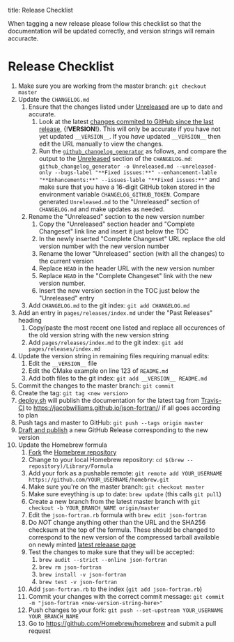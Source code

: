 title: Release Checklist

When tagging a new release please follow this checklist so that the
documentation will be updated correctly, and version strings will
remain accuracte.

# Release Checklist

 1. Make sure you are working from the master branch: `git checkout master`
 1. Update the `CHANGELOG.md`
	 1. Ensure that the changes listed under
        [Unreleased](|url|/page/releases/index.html#Unreleased) are up
        to date and accurate.
	     1. Look at the latest [changes commited to GitHub since the
            last release](https://github.com/jacobwilliams/json-fortran/compare/{!__VERSION__!}...HEAD),
            {!__VERSION__!}. This will only be accurate if you have
            not yet updated `__VERSION__`. If you *have* updated
            `__VERSION__` then edit the URL manually to view the
            changes.
		 1. Run the
            [`github_changelog_generator`](https://github.com/skywinder/github-changelog-generator)
            as follows, and compare the output to the
            [Unreleased](|url|/page/releases/index.html#Unreleased)
            section of the `CHANGELOG.md`:
			`github_changelog_generator -o Unreleased.md
            --unreleased-only --bugs-label "**Fixed issues:**"
            --enhancement-lable "**Enhancements:**" --issues-lable
            "**Fixed issues:**"` and make sure that you have a
            16-digit GitHub token stored in the environment variable
            `CHANGELOG_GITHUB_TOKEN`. Compare generated
            `Unreleased.md` to the "Unreleased" section of
            `CHANGELOG.md` and make updates as needed.
	 1. Rename the "Unreleased" section to the new version number
		 1. Copy the "Unreleased" section header and "Complete
            Changeset" link line and insert it just below the TOC
		 1. In the newly inserted "Complete Changeset" URL replace the
            old version number with the new version number
	     1. Rename the lower "Unreleased" section (with all the
            changes) to the current version
		 1. Replace `HEAD` in the header URL with the new version
            number
		 1. Replace `HEAD` in the "Complete Changeset" link with the
		    new version number.
		 1. Insert the new version section in the TOC just below the
            "Unreleased" entry
	 1. Add `CHANGELOG.md` to the git index: `git add CHANGELOG.md`
 1. Add an entry in `pages/releases/index.md` under the "Past
    Releases" heading
     1. Copy/paste the most recent one listed and replace all
        occurences of the old version string with the new version
        string
	 1. Add `pages/releases/index.md` to the git index: `git add pages/releases/index.md`
 1. Update the version string in remaining files requiring manual edits:
     1. Edit the `__VERSION__` file
     1. Edit the CMake example on line 123 of `README.md`
	 1. Add both files to the git index: `git add __VERSION__
     README.md`
 1. Commit the changes to the master branch: `git commit`
 1. Create the tag: `git tag <new version>`
 1. [deploy.sh](|url|/page/development-resources/deploy.sh.html) will
    publish the documentation for the latest tag from
    [Travis-CI](https://travis-ci.org/jacobwilliams/json-fortran) to
    https://jacobwilliams.github.io/json-fortran/<version>/ if all
    goes according to plan
 1. Push tags and master to GitHub: `git push --tags origin master`
 1. [Draft and publish](https://github.com/jacobwilliams/json-fortran/releases/new)
    a new GitHub Release corresponding to the new version
 1. Update the Homebrew formula
     1. [Fork](https://github.com/Homebrew/homebrew#fork-destination-box)
        the
        [Homebrew repository](https://github.com/Homebrew/homebrew)
	 1. Change to your local Homebrew repository: `cd $(brew
        --repository)/Library/Formula`
	 1. Add your fork as a pushable remote: `git remote add
        YOUR_USERNAME https://github.com/YOUR_USERNAME/homebrew.git`
	 1. Make sure you're on the master branch: `git checkout master`
	 1. Make sure eveything is up to date: `brew update` (this calls
        `git pull`)
	 1. Create a new branch from the latest master branch with `git
        checkout -b YOUR_BRANCH_NAME origin/master`
	 1. Edit the `json-fortran.rb` formula with `brew edit
        json-fortran`
	 1. Do *NOT* change anything other than the URL and the SHA256
        checksum at the top of the formula. These should be changed to
        correspond to the new version of the compressed tarball
        available on newly minted
        [latest releaase page](https://github.com/jacobwilliams/json-fortran/releases/latest)
	 1. Test the changes to make sure that they will be accepted:
         1. `brew audit --strict --online json-fortran`
		 1. `brew rm json-fortran`
		 1. `brew install -v json-fortran`
		 1. `brew test -v json-fortran`
	 1. Add `json-fortran.rb` to the index (`git add json-fortran.rb`)
	 1. Commit your changes with the correct commit message: `git
        commit -m "json-fortran <new-version-string-here>"`
	 1. Push changes to your fork: `git push --set-upstream
        YOUR_USERNAME YOUR_BRANCH_NAME`
     1. Go to <https://github.com/Homebrew/homebrew> and submit a pull
        request
